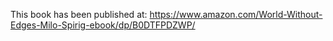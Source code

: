 This book has been published at: https://www.amazon.com/World-Without-Edges-Milo-Spirig-ebook/dp/B0DTFPDZWP/
